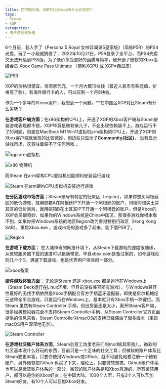 ```yaml
---
title: 在中国大陆，XGP对比Steam有什么优劣势?
tags:
- Steam
- XGP
categories:
- 电子游戏爱好者
---
```


6个月前，我入手了《Persona 5 Royal 女神异闻录5皇家版》（简称P5R）的PS4光盘，玩了一小段就搁置了，2022年10月21日，P5R登录了全平台，而PS4光盘又无法升级到PS5版，为了低价享受更好的画质与帧率，我开通了微软的Xbox高级会员 Xbox Game Pass Ultimate （简称XGPU 或 XGP=西瓜皮）

![P5R](https://cdn.fangyuanxiaozhan.com/assets/1666867518346mfWN3bGt.jpeg)

XGP的价格很便宜，找商家代充，一个月大概10块钱（最近人民币有些贬值，价格高了些），有海外银行卡的人，可以压到一个月8块钱。

作为一个多年的Steam用户，我想到一个问题，**在中国区XGP对比Steam有什么劣势？

**在游戏客户端方面**；在x86架构的CPU上，开通了XGP的Xbox客户端与Steam安装游戏表现都不错，XGP毕竟是微软亲儿子，不会出现依赖装不上，游戏运行不了的问题，但是在MacBook M1 Win11虚拟机arm架构的CPU上，开通了XGP的Xbox客户端就表现的比较微妙，侧边栏只显示了**Community(社区)**， 没有显示游戏市场，这意味着装不了任何游戏...

![xgp arm虚拟机](https://cdn.fangyuanxiaozhan.com/assets/1666867921787ChxZAQif.png)

![x86 物理机](https://cdn.fangyuanxiaozhan.com/assets/1666868172396nS5H12mc.png)

而Steam 在arm架构CPU虚拟机也能顺利安装运行游戏

![Steam 在arm架构CPU虚拟机安装运行游戏](https://cdn.fangyuanxiaozhan.com/assets/1666868287615Tt4SYbKx.png)

**在分区游戏市场方面**；Steam账号有特定的归属区（region），如果你想买阿根廷区的低价游戏，就用邮箱A在阿根廷IP下开通一个阿根廷的账户，同理你想买土耳其区的低价游戏，就用邮箱B在土耳其IP下开通一个阿根廷的账户。但是Xbox的XGP会员很奇妙，如果你的Windows系统是China中国区，那很多游戏你根本看不到，如果你把Windows系统的地区Region改为香港特别行政区（Hong Kong SAR），重启Xbox.exe ，游戏市场的游戏多了起来，能下载P5R了。

![Region](https://cdn.fangyuanxiaozhan.com/assets/1666868726059HGxFSszM.png)

**在游戏下载方面**； 在大陆神奇的网络环境下，从Steam下载游戏的速度很随缘，从微软服务器下载的速度可以跑满带宽，毕竟xbox.com是备过案的，如今游戏动则几十个G，满速下载游戏，也是优秀用户体验的一部分。

![xbox备案](https://cdn.fangyuanxiaozhan.com/assets/1666869102304rtnQKTr2.png) 

**硬件游戏体验方面**； 无论是Steam 还是 xbox.exe 都是运行在Windows上（Steam Deck运行在Linux环境，但目前没有兼容所有游戏），与Windows兼容性最好的无线手柄依然是Xbox手柄配合官方手柄蓝牙适配器，即使是尼尔机械纪元这种全平台游戏，只要运行在Windows上，基本就只有Xbox手柄一种键位。而Steam 虽然有Steam Controller 手柄，但出货量还是太小，离开Steam客户端，很多经典模拟器完全不支持Steam Controller手柄，从Steam Controller官方页面提供的信息来看，Steam Controller对macOS的支持已经滞后了很多版本（来自macOS用户深深地无奈）。

![Steam Controller](https://cdn.fangyuanxiaozhan.com/assets/1666869807599ayDDdZsQ.png)

**在游戏社交账户体系方面**，Steam创意工坊里老哥们的mod极其带劲儿，微软的社区基本没什么好玩的东西，目前只是一个乏味的社交工具；但微软的账户体系比Steam要更丰富，只要你使用Windows或Office，就不可避免地要注册一个微软账户，另外微软把Github 也买了下来，理论上，只要微软想搞，Github账户体系也可以是微软账户体系的一部分，微软的账户体系是和Xbox互通的，所有微软用户，都可以是你的Xbox好友；在中国大陆，1000个人里，只有2个人可以互加Steam好友，有10个人可以互加Xbox好友。



